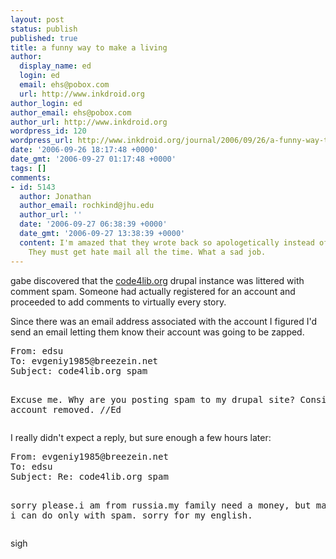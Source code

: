 ```yaml
---
layout: post
status: publish
published: true
title: a funny way to make a living
author:
  display_name: ed
  login: ed
  email: ehs@pobox.com
  url: http://www.inkdroid.org
author_login: ed
author_email: ehs@pobox.com
author_url: http://www.inkdroid.org
wordpress_id: 120
wordpress_url: http://www.inkdroid.org/journal/2006/09/26/a-funny-way-to-make-a-living/
date: '2006-09-26 18:17:48 +0000'
date_gmt: '2006-09-27 01:17:48 +0000'
tags: []
comments:
- id: 5143
  author: Jonathan
  author_email: rochkind@jhu.edu
  author_url: ''
  date: '2006-09-27 06:38:39 +0000'
  date_gmt: '2006-09-27 13:38:39 +0000'
  content: I'm amazed that they wrote back so apologetically instead of ignoring you.
    They must get hate mail all the time. What a sad job.
---
```

<p>gabe discovered that the <a href="http://code4lib.org">code4lib.org</a> drupal instance was littered with comment spam. Someone had actually registered for an account and proceeded to add comments to virtually every story. </p>
<p>Since there was an email address associated with the account I figured I'd send an email letting them know their account was going to be zapped.</p>
<pre>
From: edsu
To: evgeniy1985@breezein.net
Subject: code4lib.org spam

Excuse me. Why are you posting spam to my drupal 
site? Consider your account removed.
//Ed
</pre>
<p>I really didn't expect a reply, but sure enough a few hours later:</p>
<pre>
From: evgeniy1985@breezein.net
To: edsu 
Subject: Re: code4lib.org spam

sorry please.i am from russia.my family need a money,
but many money i can do only with spam. sorry for 
my english.
</pre>
<p>sigh</p>
